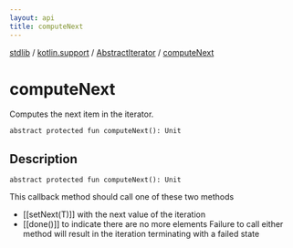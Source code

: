 ```yaml
---
layout: api
title: computeNext
---
```

[stdlib](../../index.html) / [kotlin.support](../index.html) / [AbstractIterator](index.html) / [computeNext](computeNext.html)

# computeNext
Computes the next item in the iterator.
```
abstract protected fun computeNext(): Unit
```
## Description
```
abstract protected fun computeNext(): Unit
```
This callback method should call one of these two methods
* [[setNext(T)]] with the next value of the iteration
* [[done()]] to indicate there are no more elements
Failure to call either method will result in the iteration terminating with a failed state

